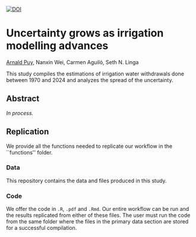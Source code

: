 
[![DOI](https://zenodo.org/badge/DOI/10.5281/zenodo.14710666.svg)](https://doi.org/10.5281/zenodo.14710666)

# Uncertainty grows as irrigation modelling advances

[Arnald Puy](https://www.arnaldpuy.com/), Nanxin Wei, Carmen Aguiló, Seth N. Linga

This study compiles the estimations of irrigation water withdrawals done between
1970 and 2024 and analyzes the spread of the uncertainty.

## Abstract

*In process.*

## Replication

We provide all the functions needed to replicate our workflow in the ``functions'' folder.

### Data

This repository contains the data and files produced in this study.

### Code

We offer the code in `.R`, `.pdf` and `.Rmd`. Our entire workflow can be run and the 
results replicated from either of these files. The user must run the code from the 
same folder where the files in the primary data section are stored for a successful 
compilation.

